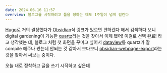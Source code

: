 ```yaml
---
date: 2024.06.16 11:57
overview: 블로그를 시작하려고 툴을 정하는 데도 1주일이 넘게 걸린다
---
```


[Hugo](https://gohugo.io/)로 거의 결정했다가 [Obsidian](https://obsidian.md/)식 링크가 있으면 편하겠다 해서 검색하다 보니 digital gardening이 가능한 [quartz](https://quartz.jzhao.xyz/)라는 것을 찾아서 이제 됐어! 이걸로 선택 완료! 라고 생각했는 데, 블로그 처럼 첫 화면을 꾸미고 싶어서 [dataview](https://github.com/blacksmithgu/obsidian-dataview)를 quartz가 잘 compile 해주나 봤는데 안되는 것 같아서 보다보니 [obsidian-webpage-export](https://github.com/KosmosisDire/obsidian-webpage-export)라는 것을 찾아서 써보는 중이다.

오늘 내로 정착하고 글을 쓰기 시작하고 싶은데